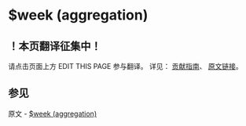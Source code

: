 # $week (aggregation)

## ！本页翻译征集中！

请点击页面上方 EDIT THIS PAGE 参与翻译。
详见：
[贡献指南]( https://github.com/JinMuInfo/MongoDB-Manual-zh/blob/master/CONTRIBUTING.md )、
[原文链接](  https://docs.mongodb.com/manual/reference/operator/aggregation/week/  )。

## 参见

原文 - [$week (aggregation)]( https://docs.mongodb.com/manual/reference/operator/aggregation/week/ )

